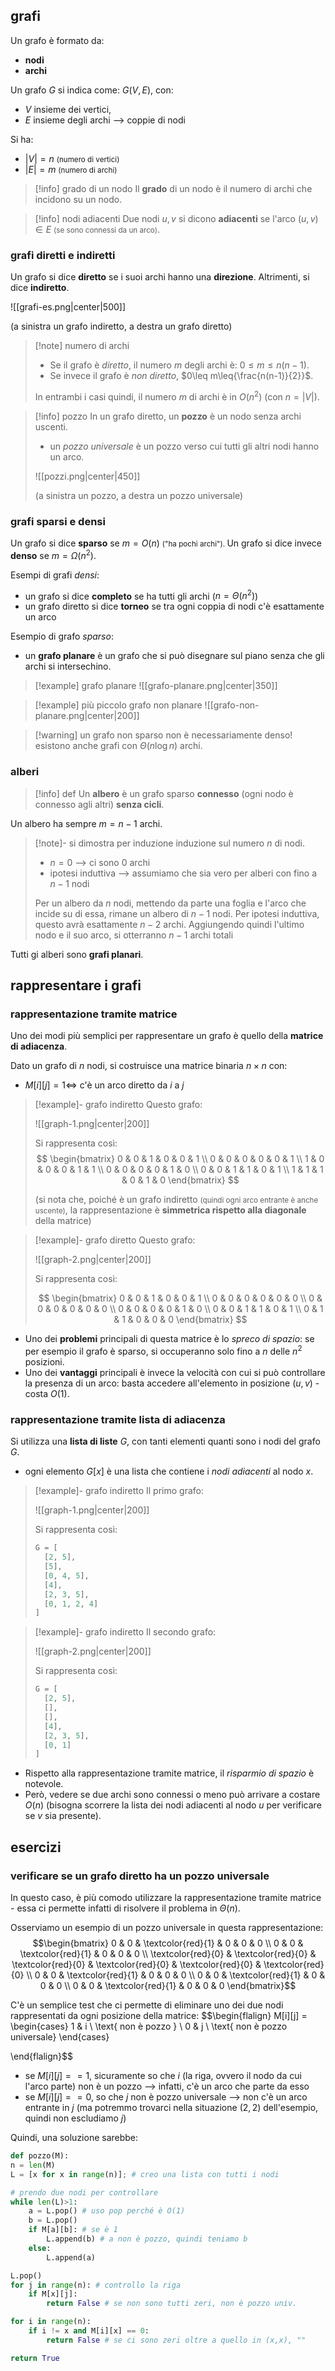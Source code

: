 ## grafi
Un grafo è formato da:
- **nodi**
- **archi**

Un grafo $G$ si indica come: $G(V,\,E)$, con:
- $V$ insieme dei vertici, 
- $E$ insieme degli archi --> coppie di nodi

Si ha:
- $|V|=n$ <small>(numero di vertici)</small>
- $|E|=m$ <small>(numero di archi)</small>

> [!info] grado di un nodo 
> Il **grado** di un nodo è il numero di archi che incidono su un nodo.

>[!info] nodi adiacenti
>Due nodi $u,v$ si dicono **adiacenti** se l'arco $(u,v) \in E$ <small>(se sono connessi da un arco)</small>.
### grafi diretti e indiretti
Un grafo si dice **diretto** se i suoi archi hanno una **direzione**.
Altrimenti, si dice **indiretto**.

![[grafi-es.png|center|500]]

(a sinistra un grafo indiretto, a destra un grafo diretto)

>[!note] numero di archi
>- Se il grafo è *diretto*, il numero $m$ degli archi è: $0\leq m \leq n(n-1)$.
>- Se invece il grafo è *non diretto*, $0\leq m\leq{\frac{n(n-1)}{2}}$.
> 
>In entrambi i casi quindi, il numero $m$ di archi è in $O(n^2)$ (con $n=|V|$).

>[!info] pozzo
>In un grafo diretto, un **pozzo** è un nodo senza archi uscenti.
>- un *pozzo universale* è un pozzo verso cui tutti gli altri nodi hanno un arco.
>
>![[pozzi.png|center|450]]
>
>(a sinistra un pozzo, a destra un pozzo universale)

### grafi sparsi e densi
Un grafo si dice **sparso** se $m=O(n)$ <small> ("ha pochi archi"). </small>
Un grafo si dice invece **denso** se $m=\Omega (n^2)$.

Esempi di grafi *densi*:
- un grafo si dice **completo** se ha tutti gli archi ($n=\Theta(n^2)$)
- un grafo diretto si dice **torneo** se tra ogni coppia di nodi c'è esattamente un arco

Esempio di grafo *sparso*:
- un **grafo planare** è un grafo che si può disegnare sul piano senza che gli archi si intersechino.

>[!example] grafo planare
>![[grafo-planare.png|center|350]]

>[!example] più piccolo grafo non planare
>![[grafo-non-planare.png|center|200]]

> [!warning] un grafo non sparso non è necessariamente denso!
> esistono anche grafi con $\Theta(n \log n)$ archi.
### alberi

> [!info] def
> Un **albero** è un grafo sparso **connesso** (ogni nodo è connesso agli altri) **senza cicli**.

Un albero ha sempre $m=n-1$ archi.

>[!note]- si dimostra per induzione
>induzione sul numero $n$ di nodi.
>- $n=0$ --> ci sono $0$ archi
>- ipotesi induttiva --> assumiamo che sia vero per alberi con fino a $n-1$ nodi
>
>Per un albero da $n$ nodi, mettendo da parte una foglia e l'arco che incide su di essa, rimane un albero di $n-1$ nodi. Per ipotesi induttiva, questo avrà esattamente $n-2$ archi. Aggiungendo quindi l'ultimo nodo e il suo arco, si otterranno $n-1$ archi totali

Tutti gi alberi sono **grafi planari**.
## rappresentare i grafi

### rappresentazione tramite matrice
Uno dei modi più semplici per rappresentare un grafo è quello della **matrice di adiacenza**.

Dato un grafo di $n$ nodi, si costruisce una matrice binaria $n\times n$ con:
- $M[i][j]=1\iff$ c'è un arco diretto da $i$ a $j$

> [!example]- grafo indiretto
> Questo grafo:
> 
> ![[graph-1.png|center|200]]
> 
> Si rappresenta così:
> $$ \begin{bmatrix}  0 & 0 & 1 & 0 & 0 & 1  \\
> 0 & 0 & 0 & 0 & 0 & 1  \\
> 1 & 0 & 0 & 0 & 1 & 1  \\
> 0 & 0 & 0 & 0 & 1 & 0  \\
> 0 & 0 & 1 & 1 & 0 & 1 \\
> 1 & 1 & 1 & 0 & 1 & 0  \end{bmatrix} $$
> 
> (si nota che, poiché è un grafo indiretto <small>(quindi ogni arco entrante è anche uscente)</small>, la rappresentazione è **simmetrica rispetto alla diagonale** della matrice)

>[!example]- grafo diretto
> Questo grafo:
> 
>![[graph-2.png|center|200]]
> 
> Si rappresenta così:
>  
> $$ \begin{bmatrix}  0 & 0 & 1 & 0 & 0 & 1  \\
> 0 & 0 & 0 & 0 & 0 & 0  \\
> 0 & 0 & 0 & 0 & 0 & 0  \\
> 0 & 0 & 0 & 0 & 1 & 0  \\
> 0 & 0 & 1 & 1 & 0 & 1 \\
> 0 & 1 & 1 & 0 & 0 & 0  \end{bmatrix} $$

- Uno dei **problemi** principali di questa matrice è lo *spreco di spazio*: se per esempio il grafo è sparso, si occuperanno solo fino a $n$ delle $n^2$ posizioni.
- Uno dei **vantaggi** principali è invece la velocità con cui si può controllare la presenza di un arco: basta accedere all'elemento in posizione $(u,v)$ - costa $O(1)$.
### rappresentazione tramite lista di adiacenza
Si utilizza una **lista di liste** $G$, con tanti elementi quanti sono i nodi del grafo $G$. 
- ogni elemento $G[x]$ è una lista che contiene i *nodi adiacenti* al nodo $x$.

>[!example]- grafo indiretto
>Il primo grafo:
> 
>![[graph-1.png|center|200]]
>
>Si rappresenta così:
>```python
>G = [
>	[2, 5],
>	[5],
>	[0, 4, 5],
>	[4],
>	[2, 3, 5],
>	[0, 1, 2, 4]
>]
>```

>[!example]- grafo indiretto
>Il secondo grafo:
> 
>![[graph-2.png|center|200]]
>
>Si rappresenta così:
>```python
>G = [
>	[2, 5],
>	[],
>	[],
>	[4],
>	[2, 3, 5],
>	[0, 1]
>]
>```

- Rispetto alla rappresentazione tramite matrice, il *risparmio di spazio* è notevole.
- Però, vedere se due archi sono connessi o meno può arrivare a costare $O(n)$ (bisogna scorrere la lista dei nodi adiacenti al nodo $u$ per verificare se $v$ sia presente).

## esercizi

### verificare se un grafo diretto ha un pozzo universale
In questo caso, è più comodo utilizzare la rappresentazione tramite matrice - essa ci permette infatti di risolvere il problema in $\Theta(n)$. 

Osserviamo un esempio di un pozzo universale in questa rappresentazione:
$$\begin{bmatrix} 0 & 0 & \textcolor{red}{1} & 0 & 0 & 0 \\ 0 & 0 & \textcolor{red}{1} & 0 & 0 & 0 \\ \textcolor{red}{0} & \textcolor{red}{0} & \textcolor{red}{0} & \textcolor{red}{0} & \textcolor{red}{0} & \textcolor{red}{0} \\ 0 & 0 & \textcolor{red}{1} & 0 & 0 & 0 \\ 0 & 0 & \textcolor{red}{1} & 0 & 0 & 0 \\ 0 & 0 & \textcolor{red}{1} & 0 & 0 & 0 \end{bmatrix}$$

C'è un semplice test che ci permette di eliminare uno dei due nodi rappresentati da ogni posizione della matrice:
$$\begin{flalign}
M[i][j] = \begin{cases} 1 & i \ \text{ non è pozzo } \\ 0 & j \ \text{ non è pozzo universale} \end{cases}

\end{flalign}$$

- se $M[i][j]==1$, sicuramente so che $i$ (la riga, ovvero il nodo da cui l'arco parte) non è un pozzo --> infatti, c'è un arco che parte da esso
- se $M[i][j]==0$, so che $j$ non è pozzo universale --> non c'è un arco entrante in $j$ (ma potremmo trovarci nella situazione $(2,2)$ dell'esempio, quindi non escludiamo $j$)

Quindi, una soluzione sarebbe:
```python
def pozzo(M):
n = len(M)
L = [x for x in range(n)]; # creo una lista con tutti i nodi

# prendo due nodi per controllare
while len(L)>1:
	a = L.pop() # uso pop perché è O(1)
	b = L.pop()
	if M[a][b]: # se è 1
		L.append(b) # a non è pozzo, quindi teniamo b
	else:
		L.append(a)

L.pop()
for j in range(n): # controllo la riga 
	if M[x][j]: 
		return False # se non sono tutti zeri, non è pozzo univ.

for i in range(n):
	if i != x and M[i][x] == 0:
		return False # se ci sono zeri oltre a quello in (x,x), ""

return True
```

